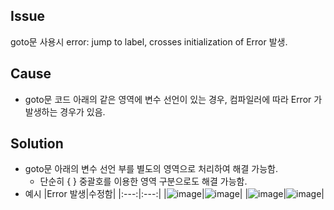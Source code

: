 ## Issue
goto문 사용시 error: jump to label, crosses initialization of Error 발생.

## Cause
- goto문 코드 아래의 같은 영역에 변수 선언이 있는 경우, 컴파일러에 따라 Error 가 발생하는 경우가 있음.

## Solution
- goto문 아래의 변수 선언 부를 별도의 영역으로 처리하여 해결 가능함.
   + 단순히 { } 중괄호를 이용한 영역 구분으로도 해결 가능함.
- 예시
   |Error 발생|수정함|
   |:---:|:---:|
   |![image](https://user-images.githubusercontent.com/26864945/69923738-87b65e00-14ea-11ea-8bc7-9bda016a8780.png)|![image](https://user-images.githubusercontent.com/26864945/69923766-b0d6ee80-14ea-11ea-8658-95ef3ec5bddf.png)|
   |![image](https://user-images.githubusercontent.com/26864945/69923799-ce0bbd00-14ea-11ea-98db-c2c816530462.png)|![image](https://user-images.githubusercontent.com/26864945/69923831-f1366c80-14ea-11ea-9352-00b0f334e79a.png)|

